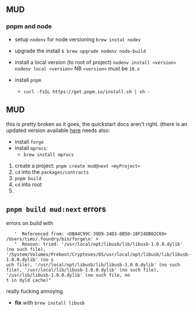 
## MUD 

### pnpm and node
* setup `nodenv` for node versioning `brew instal nodev`
* upgrade the install
		`$ brew upgrade nodenv node-build`
* install a local version (to root of project)
  `nodenv install <version>`
  `nodenv local <version>`
  NB `<version>` must be `18.x`

* install `pnpm`   
	* `curl -fsSL https://get.pnpm.io/install.sh | sh -`

## MUD

this is pretty broken as it goes, the quickstart docs aren't right. (there is an updated version available [here](https://mud-docs-4u4f02n5n-latticexyz.vercel.app/templates/typescript/getting-started)
needs also:
* install `forge`
* install `mprocs`:
	* `brew install mprocs`

1. create a project:
	`pnpm create mud@next <myProject>`
2. `cd` into the `packages/contracts`
3. `pnpm build`
4. `cd` into root
5. 




## `pnpm build mud:next` errors

errors on build with

 ```stderr: 'dyld[6735]: Library not loaded: /usr/local/opt/libusb/lib/libusb-1.0.0.dylib\n' +
    '  Referenced from: <DBA4C99C-39D9-34D3-8B50-18F24DB02C69> /Users/tims/.foundry/bin/forge\n' +
    "  Reason: tried: '/usr/local/opt/libusb/lib/libusb-1.0.0.dylib' (no such file), '/System/Volumes/Preboot/Cryptexes/OS/usr/local/opt/libusb/lib/libusb-1.0.0.dylib' (no s
uch file), '/usr/local/opt/libusb/lib/libusb-1.0.0.dylib' (no such file), '/usr/local/lib/libusb-1.0.0.dylib' (no such file), '/usr/lib/libusb-1.0.0.dylib' (no such file, no
t in dyld cache)"
```

really fucking annoying

* __fix__  with `brew install libusb`
<!--stackedit_data:
eyJoaXN0b3J5IjpbLTExODI5Njc4MDgsLTQ5ODI4MDIxMywtMj
AyMzMwOTczNF19
-->